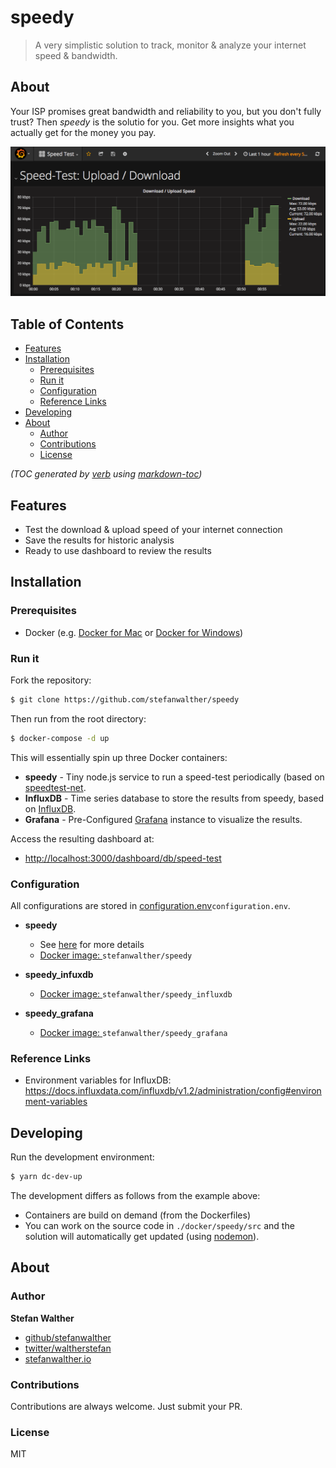 # speedy

> A very simplistic solution to track, monitor & analyze your internet speed & bandwidth.

## About

Your ISP promises great bandwidth and reliability to you, but you don't fully trust?
Then _speedy_ is the solutio for you. Get more insights what you actually get for the money you pay.

![Speed Tracker](./docs/images/speed.png)

## Table of Contents

- [Features](#features)
- [Installation](#installation)
  * [Prerequisites](#prerequisites)
  * [Run it](#run-it)
  * [Configuration](#configuration)
  * [Reference Links](#reference-links)
- [Developing](#developing)
- [About](#about)
  * [Author](#author)
  * [Contributions](#contributions)
  * [License](#license)

_(TOC generated by [verb](https://github.com/verbose/verb) using [markdown-toc](https://github.com/jonschlinkert/markdown-toc))_

## Features

* Test the download & upload speed of your internet connection
* Save the results for historic analysis
* Ready to use dashboard to review the results

## Installation

### Prerequisites

* Docker (e.g. [Docker for Mac](https://docs.docker.com/docker-for-mac/) or [Docker for Windows](https://docs.docker.com/docker-for-windows/))

### Run it

Fork the repository:

```sh
$ git clone https://github.com/stefanwalther/speedy
```

Then run from the root directory:
```sh
$ docker-compose -d up
```

This will essentially spin up three Docker containers:

* **speedy** - Tiny node.js service to run a speed-test periodically (based on [speedtest-net](https://github.com/ddsol/speedtest.net).
* **InfluxDB** - Time series database to store the results from speedy, based on [InfluxDB](https://github.com/influxdata/influxdb).
* **Grafana** - Pre-Configured [Grafana](https://github.com/grafana/grafana) instance to visualize the results.

Access the resulting dashboard at:

* [http://localhost:3000/dashboard/db/speed-test](http://localhost:3000/dashboard/db/speed-test)

### Configuration

All configurations are stored in [configuration.env](./configuration.env)`configuration.env`.

* **speedy**

  - See [here](./docker/speedy/) for more details
  - [Docker image: ](https://hub.docker.com/r/stefanwalther/speedy/)`stefanwalther/speedy`
* **speedy_infuxdb**

  - [Docker image: ](https://hub.docker.com/r/stefanwalther/speedy-influxdb/)`stefanwalther/speedy_influxdb`
* **speedy_grafana**

  - [Docker image: ](https://hub.docker.com/r/stefanwalther/speedy-grafana/)`stefanwalther/speedy_grafana`

### Reference Links

* Environment variables for InfluxDB: https://docs.influxdata.com/influxdb/v1.2/administration/config#environment-variables

## Developing

Run the development environment:

```sh
$ yarn dc-dev-up
```

The development differs as follows from the example above:

* Containers are build on demand (from the Dockerfiles)
* You can work on the source code in `./docker/speedy/src` and the solution will automatically get updated (using [nodemon](https://nodemon.io/)).

## About

### Author

**Stefan Walther**

* [github/stefanwalther](https://github.com/stefanwalther)
* [twitter/waltherstefan](http://twitter.com/waltherstefan)
* [stefanwalther.io](http://stefanwalther.io)

### Contributions

Contributions are always welcome. Just submit your PR.

### License

MIT